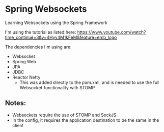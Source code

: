 # Spring Websockets
Learning Websockets using the Spring Framework

I'm using the tutorial as listed here:
https://www.youtube.com/watch?time_continue=3&v=4Hyv4M1kFeM&feature=emb_logo

The dependencies I'm using are:
- Websocket 
- Spring Web
- JPA
- JDBC
- Reactor Netty
    - This was added directly to the pom.xml, and is needed to use the full Websocket functionality with STOMP

## Notes:
- Websockets require the use of STOMP and SockJS
- In the config, it requires the application destination to be the same in the client 